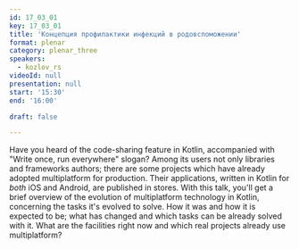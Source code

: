 ```yaml
---
id: 17_03_01
key: 17_03_01
title: 'Концепция профилактики инфекций в родовспоможении'
format: plenar
category: plenar_three
speakers:
  - kozlov_rs
videoId: null
presentation: null
start: '15:30'
end: '16:00'

draft: false

---
```

Have you heard of the code-sharing feature in Kotlin, accompanied with "Write once, run everywhere" slogan? Among its users not only libraries and frameworks authors; there are some projects which have already adopted multiplatform for production. Their applications, written in Kotlin for *both* iOS and Android, are published in stores. 
With this talk, you'll get a brief overview of the evolution of multiplatform technology in Kotlin, concerning the tasks it's evolved to solve. How it was and how it is expected to be; what has changed and which tasks can be already solved with it. What are the facilities right now and which real projects already use multiplatform?
